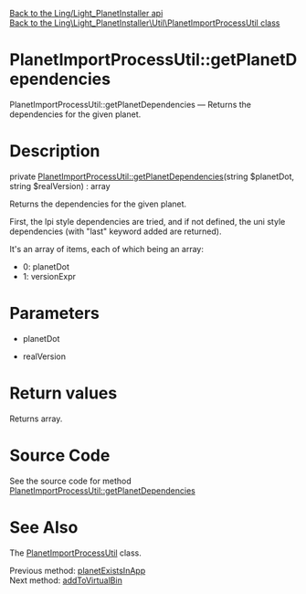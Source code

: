 [Back to the Ling/Light_PlanetInstaller api](https://github.com/lingtalfi/Light_PlanetInstaller/blob/master/doc/api/Ling/Light_PlanetInstaller.md)<br>
[Back to the Ling\Light_PlanetInstaller\Util\PlanetImportProcessUtil class](https://github.com/lingtalfi/Light_PlanetInstaller/blob/master/doc/api/Ling/Light_PlanetInstaller/Util/PlanetImportProcessUtil.md)


PlanetImportProcessUtil::getPlanetDependencies
================



PlanetImportProcessUtil::getPlanetDependencies — Returns the dependencies for the given planet.




Description
================


private [PlanetImportProcessUtil::getPlanetDependencies](https://github.com/lingtalfi/Light_PlanetInstaller/blob/master/doc/api/Ling/Light_PlanetInstaller/Util/PlanetImportProcessUtil/getPlanetDependencies.md)(string $planetDot, string $realVersion) : array




Returns the dependencies for the given planet.

First, the lpi style dependencies are tried, and if not defined, the uni style dependencies (with "last" keyword added are returned).

It's an array of items, each of which being an array:

- 0: planetDot
- 1: versionExpr




Parameters
================


- planetDot

    

- realVersion

    


Return values
================

Returns array.








Source Code
===========
See the source code for method [PlanetImportProcessUtil::getPlanetDependencies](https://github.com/lingtalfi/Light_PlanetInstaller/blob/master/Util/PlanetImportProcessUtil.php#L954-L1016)


See Also
================

The [PlanetImportProcessUtil](https://github.com/lingtalfi/Light_PlanetInstaller/blob/master/doc/api/Ling/Light_PlanetInstaller/Util/PlanetImportProcessUtil.md) class.

Previous method: [planetExistsInApp](https://github.com/lingtalfi/Light_PlanetInstaller/blob/master/doc/api/Ling/Light_PlanetInstaller/Util/PlanetImportProcessUtil/planetExistsInApp.md)<br>Next method: [addToVirtualBin](https://github.com/lingtalfi/Light_PlanetInstaller/blob/master/doc/api/Ling/Light_PlanetInstaller/Util/PlanetImportProcessUtil/addToVirtualBin.md)<br>

